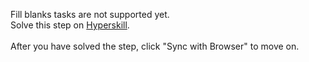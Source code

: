 Fill blanks tasks are not supported yet. <br>Solve this step on <a href="https://hyperskill.org/learn/step/49356">Hyperskill</a>. <br><br>After you have solved the step, click "Sync with Browser"  to move on.